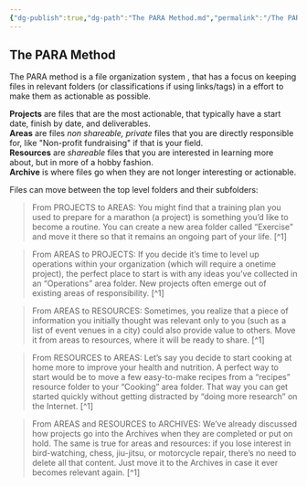 ```yaml
---
{"dg-publish":true,"dg-path":"The PARA Method.md","permalink":"/The PARA Method/","tags":["notes"]}
---
```



## The PARA Method

The PARA method is a file organization system , that has a focus on keeping files in relevant folders (or classifications if using links/tags) in a effort to make them as actionable as possible.

**Projects** are files that are the most actionable, that typically have a start date, finish by date, and deliverables.  
**Areas** are files *non shareable, private* files that you are directly responsible for, like "Non-profit fundraising" if that is your field.  
**Resources** are *shareable* files that you are interested in learning more about, but in more of a hobby fashion.  
**Archive** is where files go when they are not longer interesting or actionable.

Files can move between the top level folders and their subfolders:

> From PROJECTS to AREAS: You might find that a training plan you used to prepare for a marathon (a project) is something you’d like to become a routine. You can create a new area folder called “Exercise” and move it there so that it remains an ongoing part of your life. [^1]

> From AREAS to PROJECTS: If you decide it’s time to level up operations within your organization (which will require a onetime project), the perfect place to start is with any ideas you’ve collected in an “Operations” area folder. New projects often emerge out of existing areas of responsibility. [^1]

> From AREAS to RESOURCES: Sometimes, you realize that a piece of information you initially thought was relevant only to you (such as a list of event venues in a city) could also provide value to others. Move it from areas to resources, where it will be ready to share. [^1]

> From RESOURCES to AREAS: Let’s say you decide to start cooking at home more to improve your health and nutrition. A perfect way to start would be to move a few easy-to-make recipes from a “recipes” resource folder to your “Cooking” area folder. That way you can get started quickly without getting distracted by “doing more research” on the Internet. [^1]

> From AREAS and RESOURCES to ARCHIVES: We’ve already discussed how projects go into the Archives when they are completed or put on hold. The same is true for areas and resources: if you lose interest in bird-watching, chess, jiu-jitsu, or motorcycle repair, there’s no need to delete all that content. Just move it to the Archives in case it ever becomes relevant again. [^1]
